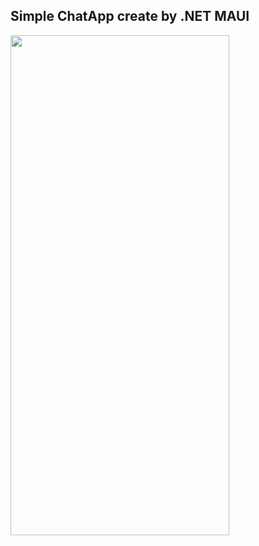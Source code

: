 <h2> Simple ChatApp create by .NET MAUI </h2>
<div style="display:flex;gap:400px">
<img style="width:350px;height:800px" src="https://user-images.githubusercontent.com/92216715/197154260-fab62e6e-9bbd-41bb-98dc-5f5f9d6105fa.png"/>
<img style="width:350px;height:800px" src="https://user-images.githubusercontent.com/92216715/197158933-51c56c6a-f900-49bb-8f4c-95a4ac258f10.png"/>
</div>


